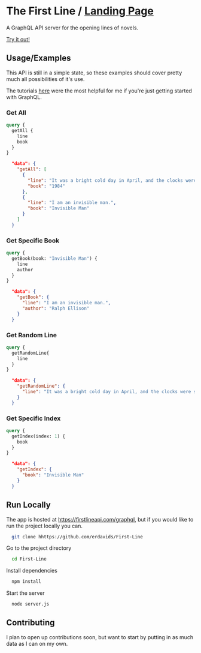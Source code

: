 
# The First Line / [Landing Page](https://www.firstlineapi.com)

A GraphQL API server for the opening lines of novels.

[Try it out!](https://www.firstlineapi.com/graphql)


## Usage/Examples
This API is still in a simple state, so these examples should cover pretty much all possibilities of it's use.

The tutorials [here](https://graphql.org/graphql-js/) were the most helpful for me if you're just getting started with GraphQL.
### Get All
```graphql
query {
  getAll {
    line
    book
  }
}
```
```JSON
  "data": {
    "getAll": [
      {
        "line": "It was a bright cold day in April, and the clocks were striking thirteen.",
        "book": "1984"
      },
      {
        "line": "I am an invisible man.",
        "book": "Invisible Man"
      }
    ]
  }
```
### Get Specific Book
```graphql
query {
  getBook(book: "Invisible Man") {
    line 
    author
  }
}
```
```JSON
  "data": {
    "getBook": {
      "line": "I am an invisible man.",
      "author": "Ralph Ellison"
    }
  }
```

### Get Random Line 
```graphql
query {
  getRandomLine{
    line
  }
}
```
```JSON
  "data": {
    "getRandomLine": {
      "line": "It was a bright cold day in April, and the clocks were striking thirteen."
    }
  }
```

### Get Specific Index
```graphql
query {
  getIndex(index: 1) {
    book
  }
}
```
```JSON
  "data": {
    "getIndex": {
      "book": "Invisible Man"
    }
  }
```






  
## Run Locally

The app is hosted at https://firstlineapi.com/graphql, but if you would like to run the project locally you can.

```bash
  git clone hhttps://github.com/erdavids/First-Line
```

Go to the project directory

```bash
  cd First-Line
```

Install dependencies

```bash
  npm install
```

Start the server

```bash
  node server.js
```

  
## Contributing

I plan to open up contributions soon, but want to start by putting in as much data as I can on my own.


  
